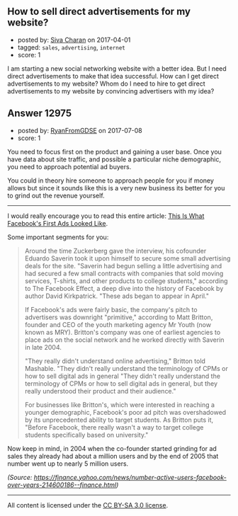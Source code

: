 ## How to sell direct advertisements for my website?

- posted by: [Siva Charan](https://stackexchange.com/users/1040672/siva-charan) on 2017-04-01
- tagged: `sales`, `advertising`, `internet`
- score: 1

I am starting a new social networking website with a better idea. But I need direct advertisements to make that idea successful. How can I get direct advertisements to my website? Whom do I need to hire to get direct advertisements to my website by convincing advertisers with my idea?


## Answer 12975

- posted by: [RyanFromGDSE](https://stackexchange.com/users/918629/ryanfromgdse) on 2017-07-08
- score: 1

<p>You need to focus first on the product and gaining a user base. Once you have data about site traffic, and possible a particular niche demographic, you need to approach potential ad buyers.</p>

<p>You could in theory hire someone to approach people for you if money allows but since it sounds like this is a very new business its better for you to grind out the revenue yourself.</p>

<hr>

<p>I would really encourage you to read this entire article: <a href="http://mashable.com/2013/08/15/facebook-first-ad/#8TafLSOihGqo" rel="nofollow noreferrer">This Is What Facebook's First Ads Looked Like</a>. </p>

<p>Some important segments for you:</p>

<blockquote>
  <p>Around the time Zuckerberg gave the interview, his cofounder Eduardo Saverin took it upon himself to secure some small advertising deals for the site. "Saverin had begun selling a little advertising and had secured a few small contracts with companies that sold moving services, T-shirts, and other products to college students," according to The Facebook Effect, a deep dive into the history of Facebook by author David Kirkpatrick. "These ads began to appear in April."</p>
  
  <p>If Facebook's ads were fairly basic, the company's pitch to advertisers was downright "primitive," according to Matt Britton, founder and CEO of the youth marketing agency Mr Youth (now known as MRY). Britton's company was one of earliest agencies to place ads on the social network and he worked directly with Saverin in late 2004. </p>
  
  <p>"They really didn't understand online advertising," Britton told Mashable. "They didn't really understand the terminology of CPMs or how to sell digital ads in general "They didn't really understand the terminology of CPMs or how to sell digital ads in general, but they really understood their product and their audience."</p>
  
  <p>For businesses like Britton's, which were interested in reaching a younger demographic, Facebook's poor ad pitch was overshadowed by its unprecedented ability to target students. As Britton puts it, "Before Facebook, there really wasn't a way to target college students specifically based on university."</p>
</blockquote>

<p>Now keep in mind, in 2004 when the co-founder started grinding for ad sales they already had about a million users and by the end of 2005 that number went up to nearly 5 million users. </p>

<p><em>(Source: <a href="https://finance.yahoo.com/news/number-active-users-facebook-over-years-214600186--finance.html" rel="nofollow noreferrer">https://finance.yahoo.com/news/number-active-users-facebook-over-years-214600186--finance.html</a>)</em></p>




---

All content is licensed under the [CC BY-SA 3.0 license](https://creativecommons.org/licenses/by-sa/3.0/).
